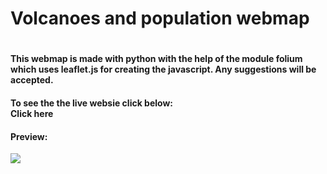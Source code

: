 <h1>Volcanoes and population webmap<h1>
<h4>This webmap is made with python with the help of the module folium which uses leaflet.js for creating the javascript. Any suggestions will be accepted.</h4>
<h4>To see the the live websie click below:<br><a href="https://volcanoes-and-population-webmap.netlify.app/" target="_blankk" style="text-decoration: none;">Click here</a></h4>
<h4>Preview:</h4>
<img src="https://d33wubrfki0l68.cloudfront.net/5fe4728c01bea900080122a9/screenshot.png">

